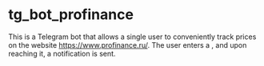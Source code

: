 # tg_bot_profinance

This is a Telegram bot that allows a single user to conveniently track prices on the website https://www.profinance.ru/. The user enters a <notification price>, and upon reaching it, a notification is sent.
